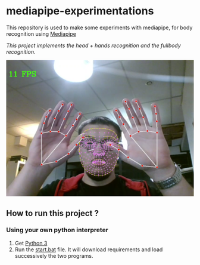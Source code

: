 # mediapipe-experimentations

This repository is used to make some experiments with mediapipe, for body recognition using [Mediapipe](https://ai.google.dev/edge/mediapipe/solutions/guide?hl=fr) 

*This project implements the head + hands recognition and the fullbody recognition.*

![HandRecognition](screenshots/hands_head.png)

## How to run this project ?

### Using your own python interpreter

1. Get [Python 3](https://www.python.org/downloads/)
2. Run the [start.bat](start.bat) file. It will download requirements and load successively the two programs.